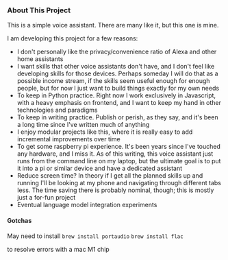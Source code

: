 ### About This Project

This is a simple voice assistant. There are many like it, but this one is mine.

I am developing this project for a few reasons:

- I don't personally like the privacy/convenience ratio of Alexa and other home assistants
- I want skills that other voice assistants don't have, and I don't feel like developing skills for those devices. Perhaps someday I will do that as a possible income stream, if the skills seem useful enough for enough people, but for now I just want to build things exactly for my own needs
- To keep in Python practice. Right now I work exclusively in Javascript, with a heavy emphasis on frontend, and I want to keep my hand in other technologies and paradigms
- To keep in writing practice. Publish or perish, as they say, and it's been a long time since I've written much of anything
- I enjoy modular projects like this, where it is really easy to add incremental improvements over time
- To get some raspberry pi experience. It's been years since I've touched any hardware, and I miss it. As of this writing, this voice assistant just runs from the command line on my laptop, but the ultimate goal is to put it into a pi or similar device and have a dedicated assistant
- Reduce screen time? In theory if I get all the planned skills up and running I'll be looking at my phone and navigating through different tabs less. The time saving there is probably nominal, though; this is mostly just a for-fun project
- Eventual language model integration experiments


#### Gotchas 
May need to install
`brew install portaudio`
`brew install flac`

to resolve errors with a mac M1 chip